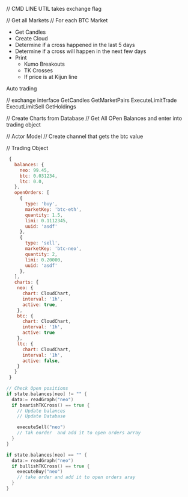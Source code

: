 // CMD LINE UTIL takes exchange flag

// Get all Markets
// For each BTC Market
  - Get Candles
  - Create Cloud
  - Determine if a cross happened in the last 5 days
  - Determine if a cross will happen in the next few days
  - Print 
    * Kumo Breakouts
    * TK Crosses
    * If price is at Kijun line



Auto trading



// exchange interface
GetCandles
GetMarketPairs
ExecuteLimitTrade
ExecutLimitSell
GetHoldings


// Create Charts from Database
// Get All OPen Balances and enter into trading object


// Actor Model
// Create channel that gets the btc value

// Trading Object
```javascript
 {
   balances: {
     neo: 99.45,
     btc: 0.031234,
     ltc: 0.0,
   },
   openOrders: [
     {
       type: 'buy',
       marketKey: 'btc-eth',
       quantity: 1.5,
       limi: 0.1112345,
       uuid: 'asdf'
     },
     {
       type: 'sell',
       marketKey: 'btc-neo',
       quantity: 2,
       limi: 0.20000,
       uuid: 'asdf'
     },
   ],
   charts: {
    neo: {
      chart: CloudChart,
      interval: '1h',
      active: true,
    },
    btc: {
      chart: CloudChart,
      interval: '1h',
      active: true
    },
    ltc: {
      chart: CloudChart,
      interval: '1h',
      active: false,
    }
   }
 }
 ```

```go
// Check Open positions
if state.balances[neo] != "" {
  data:= readGraph("neo")
  if bearishTKCross() == true {
    // Update balances
    // Update Database

    executeSell("neo")
    // Tak eorder  and add it to open orders array
  }
}

if state.balances[neo] == "" {
  data:= readGraph("neo")
  if bullishTKCross() == true {
    executeBuy("neo")
    // take order and add it to open orders aray
  }
}
```